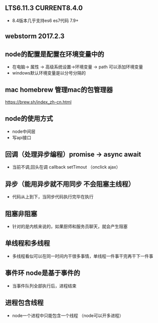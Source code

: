 ## LTS6.11.3 CURRENT8.4.0
- 8.4版本几乎支持es6 es7代码 7.9+

## webstorm 2017.2.3

## node的配置是配置在环境变量中的
- 在电脑-> 属性 -> 高级系统设置->环境变量 -> path 可以添加环境变量
- windows默认环境变量是以分号分隔的


## mac homebrew 管理mac的包管理器
https://brew.sh/index_zh-cn.html


## node的使用方式
- node中间层
- 写api接口

## 回调（处理异步编程）promise -> async await
- 当前不调,回头在调
callback setTimout （onclick ajax）

## 异步（能用异步就不用同步 不会阻塞主线程）
- 代码从上到下，当同步代码执行完毕在执行

## 阻塞非阻塞
- 针对的是内核来说的，如果厨师和服务员聊天，就会产生阻塞

## 单线程和多线程
- 多线程看似可以在同一时间内干很多事情，单线程一件事干完再干下一件事

## 事件环 node是基于事件的
- 当事件队列全部执行后，进程结束

## 进程包含线程
- node一个进程中只能包含一个线程 （node可以开多进程）